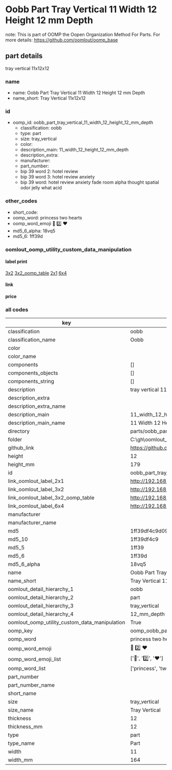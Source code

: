 # Oobb Part Tray Vertical 11 Width 12 Height 12 mm Depth  

note: This is part of OOMP the Oopen Organization Method For Parts. For more details: https://github.com/oomlout/oomp_base

##  part details
  



tray vertical 11x12x12



### name
* name: Oobb Part Tray Vertical 11 Width 12 Height 12 mm Depth
* name_short: Tray Vertical 11x12x12 
### id
* oomp_id: oobb_part_tray_vertical_11_width_12_height_12_mm_depth
  * classification: oobb
  * type: part
  * size: tray_vertical
  * color: 
  * description_main: 11_width_12_height_12_mm_depth
  * description_extra: 
  * manufacturer: 
  * part_number: 
  * bip 39 word 2: hotel review
  * bip 39 word 3: hotel review anxiety
  * bip 39 word: hotel review anxiety fade room alpha thought spatial odor jelly what acid

### other_codes
* short_code: 
* oomp_word: princess two hearts
* oomp_word_emoji :princess: :two: :hearts:
* md5_6_alpha: 18vq5
* md5_6: 1ff39d






### oomlout_oomp_utility_custom_data_manipulation
#### label print
[3x2](http://192.168.1.245:1112/?label=oomp%2018vq5)
[3x2_oomp_table](http://192.168.1.108:1112/?label=oomp%2018vq5)
[2x1](http://192.168.1.242:1112/?label=oomp%2018vq5)
[6x4](http://192.168.1.55:1112/?label=oomp%2018vq5)    

#### link

                              

#### price







### all codes 
| key | value |  
| --- | --- |  
| classification | oobb |  
| classification_name | Oobb |  
| color |  |  
| color_name |  |  
| components | [] |  
| components_objects | [] |  
| components_string | [] |  
| description | tray vertical 11x12x12 |  
| description_extra |  |  
| description_extra_name |  |  
| description_main | 11_width_12_height_12_mm_depth |  
| description_main_name | 11 Width 12 Height 12 mm Depth |  
| directory | parts/oobb_part_tray_vertical_11_width_12_height_12_mm_depth |  
| folder | C:\gh\oomlout_oobb_version_4_generated_parts\parts\oobb_part_tray_vertical_11_width_12_height_12_mm_depth |  
| github_link | https://github.com/oomlout/oomlout_oomp_part_src/tree/main/parts/oobb_part_tray_vertical_11_width_12_height_12_mm_depth |  
| height | 12 |  
| height_mm | 179 |  
| id | oobb_part_tray_vertical_11_width_12_height_12_mm_depth |  
| link_oomlout_label_2x1 | http://192.168.1.242:1112/?label=oomp%2018vq5 |  
| link_oomlout_label_3x2 | http://192.168.1.245:1112/?label=oomp%2018vq5 |  
| link_oomlout_label_3x2_oomp_table | http://192.168.1.108:1112/?label=oomp%2018vq5 |  
| link_oomlout_label_6x4 | http://192.168.1.55:1112/?label=oomp%2018vq5 |  
| manufacturer |  |  
| manufacturer_name |  |  
| md5 | 1ff39df4c9d09c1c1c5df51c142e2371 |  
| md5_10 | 1ff39df4c9 |  
| md5_5 | 1ff39 |  
| md5_6 | 1ff39d |  
| md5_6_alpha | 18vq5 |  
| name | Oobb Part Tray Vertical 11 Width 12 Height 12 mm Depth |  
| name_short | Tray Vertical 11x12x12  |  
| oomlout_detail_hierarchy_1 | oobb |  
| oomlout_detail_hierarchy_2 | part |  
| oomlout_detail_hierarchy_3 | tray_vertical |  
| oomlout_detail_hierarchy_4 | 12_mm_depth |  
| oomlout_oomp_utility_custom_data_manipulation | True |  
| oomp_key | oomp_oobb_part_tray_vertical_11_width_12_height_12_mm_depth |  
| oomp_word | princess two hearts |  
| oomp_word_emoji | :princess: :two: :hearts: |  
| oomp_word_emoji_list | [':princess:', ':two:', ':hearts:'] |  
| oomp_word_list | ['princess', 'two', 'hearts'] |  
| part_number |  |  
| part_number_name |  |  
| short_name |  |  
| size | tray_vertical |  
| size_name | Tray Vertical |  
| thickness | 12 |  
| thickness_mm | 12 |  
| type | part |  
| type_name | Part |  
| width | 11 |  
| width_mm | 164 |  
